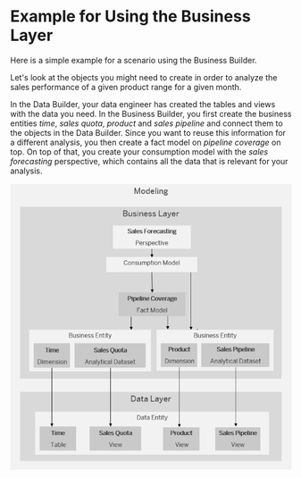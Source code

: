 <!-- loio925f6a6e86344de0b65170ec27c01c78 -->

# Example for Using the Business Layer

Here is a simple example for a scenario using the Business Builder.

Let's look at the objects you might need to create in order to analyze the sales performance of a given product range for a given month.

In the Data Builder, your data engineer has created the tables and views with the data you need. In the Business Builder, you first create the business entities *time*, *sales quota*, *product* and *sales pipeline* and connect them to the objects in the Data Builder. Since you want to reuse this information for a different analysis, you then create a fact model on *pipeline coverage* on top. On top of that, you create your consumption model with the *sales forecasting* perspective, which contains all the data that is relevant for your analysis.

![](images/DWC_-_business_layer_example_ce50900.png)


